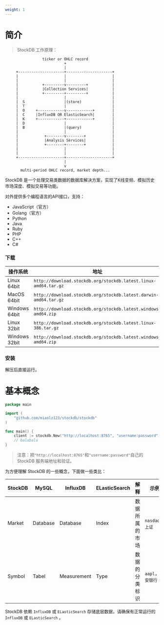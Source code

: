 ```yaml
---
weight: 1
---
```


# 简介

> StockDB 工作原理：

```
                 ticker or OHLC record
                           +
                           |
     +---------------------+---------------------+
     |                     |                     |
     |                     |                     |
     |           +---------v---------+           |
     |           |Collection Services|           |
     |           +---------+---------+           |
     |                     |                     |
     |  S                  |(store)              |
     |  T                  |                     |
     |  O     +------------v------------+        |
     |  C     |InfluxDB OR ElasticSearch|        |
     |  K     +------------+------------+        |
     |  D                  |                     |
     |  B                  |(query)              |
     |                     |                     |
     |            +--------v--------+            |
     |            |Analysis Services|            |
     |            +--------+--------+            |
     |                     |                     |
     |                     |                     |
     +---------------------+---------------------+
                           |
                           v
       multi-period OHLC record, market depth...
```

StockDB 是一个处理交易类数据的数据库解决方案，实现了K线变频、模拟历史市场深度、模拟交易等功能。

对外提供多个编程语言的API接口，支持：

- JavaScript（官方）
- Golang（官方）
- Python
- Java
- Ruby
- PHP
- C++
- C#

### 下载

| 操作系统 | 地址 |
| -------- | ---- |
| Linux 64bit | `http://download.stockdb.org/stockdb.latest.linux-amd64.tar.gz` |
| MacOS 64bit | `http://download.stockdb.org/stockdb.latest.darwin-amd64.tar.gz` |
| Windows 64bit | `http://download.stockdb.org/stockdb.latest.windows-amd64.zip` |
| Linux 32bit | `http://download.stockdb.org/stockdb.latest.linux-386.tar.gz` |
| Windows 32bit | `http://download.stockdb.org/stockdb.latest.windows-amd64.zip` |

### 安装

解压后直接运行。

# 基本概念

```go
package main

import (
	"github.com/miaolz123/stockdb/stockdb"
)

func main() {
	client := stockdb.New("http://localhost:8765", "username:password")
	// balabala
}
```

> 注意：把`"http://localhost:8765"`和`"username:password"`自己的 StockDB 服务端地址和验证。

为方便理解 StockDB 的一些概念，下面做一些类比：

| StockDB | MySQL | InfluxDB | ELasticSearch | 解释 | 示例 |
| ------- | ----- | -------- | ------------- | ---- | ---- |
| Market | Database | Database | Index | 数据所属的市场 | `nasdaq`，`上证` |
| Symbol | Tabel | Measurement | Type | 数据的分类标识 | `aapl`，`平安银行` |

<aside class="warning">
StockDB 依赖 <code>InfluxDB</code> 或 <code>ELasticSearch</code> 存储底层数据，请确保有正常运行的 <code>InfluxDB</code> 或 <code>ELasticSearch</code> 。
</aside>
